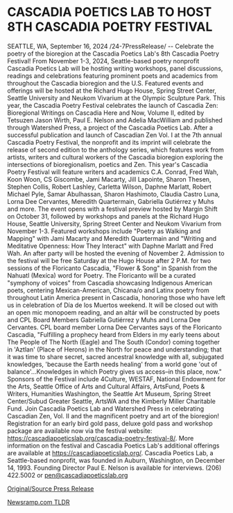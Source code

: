# CASCADIA POETICS LAB TO HOST 8TH CASCADIA POETRY FESTIVAL

SEATTLE, WA, September 16, 2024 /24-7PressRelease/ -- Celebrate the poetry of the bioregion at the Cascadia Poetics Lab's 8th Cascadia Poetry Festival! From November 1-3, 2024, Seattle-based poetry nonprofit Cascadia Poetics Lab will be hosting writing workshops, panel discussions, readings and celebrations featuring prominent poets and academics from throughout the Cascadia bioregion and the U.S. Featured events and offerings will be hosted at the Richard Hugo House, Spring Street Center, Seattle University and Neukom Vivarium at the Olympic Sculpture Park.  This year, the Cascadia Poetry Festival celebrates the launch of Cascadia Zen: Bioregional Writings on Cascadia Here and Now, Volume II, edited by Tetsuzen Jason Wirth, Paul E. Nelson and Adelia MacWilliam and published through Watershed Press, a project of the Cascadia Poetics Lab. After a successful publication and launch of Cascadian Zen Vol. I at the 7th annual Cascadia Poetry Festival, the nonprofit and its imprint will celebrate the release of second edition to the anthology series, which features work from artists, writers and cultural workers of the Cascadia bioregion exploring the intersections of bioregionalism, poetics and Zen. This year's Cascadia Poetry Festival will feature writers and academics C.A. Conrad, Fred Wah, Koon Woon, CS Giscombe, Jami Macarty, Jill Lapointe, Sharon Thesen, Stephen Collis, Robert Lashley, Carletta Wilson, Daphne Marlatt, Robert Michael Pyle, Samar Abulhassan, Sharon Hashimoto, Claudia Castro Luna, Lorna Dee Cervantes, Meredith Quartermain, Gabriella Gutiérrez y Muhs and more. The event opens with a festival preview hosted by Margin Shift on October 31, followed by workshops and panels at the Richard Hugo House, Seattle University, Spring Street Center and Neukom Vivarium from November 1-3. Featured workshops include "Poetry as Walking and Mapping" with Jami Macarty and Meredith Quartermain and "Writing and Meditative Openness: How They Interact" with Daphne Marlatt and Fred Wah. An after party will be hosted the evening of November 2.  Admission to the festival will be free Saturday at the Hugo House after 2 P.M. for two sessions of the Floricanto Cascadia, "Flower & Song" in Spanish from the Nahuatl (Mexíca) word for Poetry. The Floricanto will be a curated "symphony of voices" from Cascadia showcasing Indigenous American poets, centering Mexican-American, Chicana/o and Latinx poetry from throughout Latin America present in Cascadia, honoring those who have left us in celebration of Día de los Muertos weekend. It will be closed out with an open mic monopoem reading, and an altár will be constructed by poets and CPL Board Members Gabriella Gutiérrez y Muhs and Lorna Dee Cervantes.  CPL board member Lorna Dee Cervantes says of the Floricanto Cascadia, "Fulfilling a prophecy heard from Elders in my early teens about The People of The North (Eagle) and The South (Condor) coming together in 'Aztlan' (Place of Herons) in the North for peace and understanding; that it was time to share secret, sacred ancestral knowledge with all, subjugated knowledges, 'because the Earth needs healing' from a world gone 'out of balance'...Knowledges in which Poetry gives us access–in this place, now."  Sponsors of the Festival include 4Culture, WESTAF, National Endowment for the Arts, Seattle Office of Arts and Cultural Affairs, ArtsFund, Poets & Writers, Humanities Washington, the Seattle Art Museum, Spring Street Center/Subud Greater Seattle, ArtsWA and the Kimberly Miller Charitable Fund.  Join Cascadia Poetics Lab and Watershed Press in celebrating Cascadian Zen, Vol. II and the magnificent poetry and art of the bioregion! Registration for an early bird gold pass, deluxe gold pass and workshop package are available now via the festival website: https://cascadiapoeticslab.org/cascadia-poetry-festival-8/. More information on the festival and Cascadia Poetics Lab's additional offerings are available at https://cascadiapoeticslab.org/.  Cascadia Poetics Lab, a Seattle-based nonprofit, was founded in Auburn, Washington, on December 14, 1993. Founding Director Paul E. Nelson is available for interviews. (206) 422.5002 or pen@cascadiapoeticslab.org 

[Original/Source Press Release](https://www.24-7pressrelease.com/press-release/514316/cascadia-poetics-lab-to-host-8th-cascadia-poetry-festival) 

[Newsramp.com TLDR](https://newsramp.com/None) 